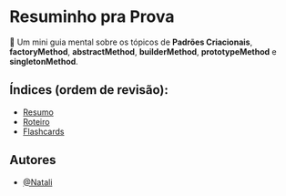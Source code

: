 # Resuminho pra Prova 

🧠 Um mini guia mental sobre os tópicos de **Padrões Criacionais**, **factoryMethod**, **abstractMethod**, **builderMethod**,
**prototypeMethod** e **singletonMethod**.

## Índices (ordem de revisão):

- [Resumo](#1-resumo)
- [Roteiro](#2-roteiro)
- [Flashcards](#3-flashcards)

## Autores

- [@Natali](https://github.com/nouveauromance)
